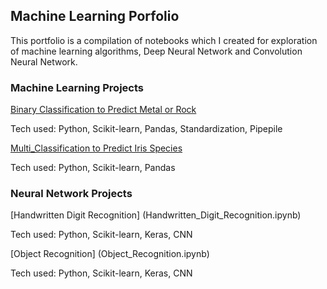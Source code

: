 ## Machine Learning Porfolio

This portfolio is a compilation of notebooks which I created for exploration of machine learning algorithms, Deep Neural Network and Convolution Neural Network.

### Machine Learning Projects
[Binary Classification to Predict Metal or Rock](Binary_Classification.ipynb)

Tech used: Python, Scikit-learn, Pandas, Standardization, Pipepile

[Multi_Classification to Predict Iris Species](Multi_Classification.ipynb)

Tech used: Python, Scikit-learn, Pandas



### Neural Network Projects
[Handwritten Digit Recognition] (Handwritten_Digit_Recognition.ipynb)

Tech used: Python, Scikit-learn, Keras, CNN

[Object Recognition] (Object_Recognition.ipynb)

Tech used: Python, Scikit-learn, Keras, CNN

